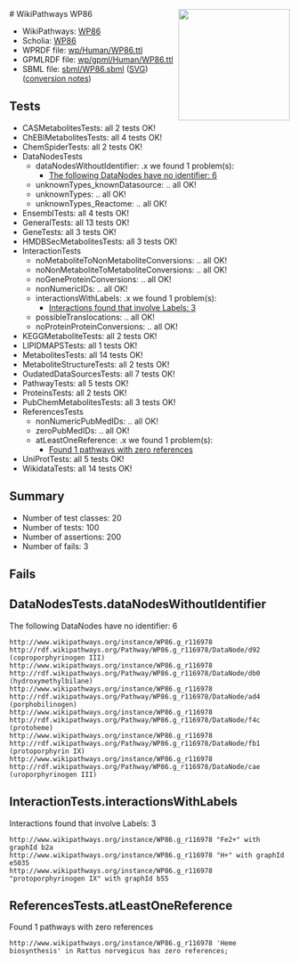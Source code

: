<img style="float: right; width: 200px" src="../logo.png" />
# WikiPathways WP86

* WikiPathways: [WP86](https://identifiers.org/wikipathways:WP86)
* Scholia: [WP86](https://scholia.toolforge.org/wikipathways/WP86)
* WPRDF file: [wp/Human/WP86.ttl](../wp/Human/WP86.ttl)
* GPMLRDF file: [wp/gpml/Human/WP86.ttl](../wp/gpml/Human/WP86.ttl)
* SBML file: [sbml/WP86.sbml](../sbml/WP86.sbml) ([SVG](../sbml/WP86.svg)) ([conversion notes](../sbml/WP86.txt))

## Tests
* CASMetabolitesTests: all 2 tests OK!
* ChEBIMetabolitesTests: all 4 tests OK!
* ChemSpiderTests: all 2 tests OK!
* DataNodesTests
    * dataNodesWithoutIdentifier: .x we found 1 problem(s):
        * [The following DataNodes have no identifier: 6](#d2d32fa5)
    * unknownTypes_knownDatasource: .. all OK!
    * unknownTypes: .. all OK!
    * unknownTypes_Reactome: .. all OK!
* EnsemblTests: all 4 tests OK!
* GeneralTests: all 13 tests OK!
* GeneTests: all 3 tests OK!
* HMDBSecMetabolitesTests: all 3 tests OK!
* InteractionTests
    * noMetaboliteToNonMetaboliteConversions: .. all OK!
    * noNonMetaboliteToMetaboliteConversions: .. all OK!
    * noGeneProteinConversions: .. all OK!
    * nonNumericIDs: .. all OK!
    * interactionsWithLabels: .x we found 1 problem(s):
        * [Interactions found that involve Labels: 3](#630d267a)
    * possibleTranslocations: .. all OK!
    * noProteinProteinConversions: .. all OK!
* KEGGMetaboliteTests: all 2 tests OK!
* LIPIDMAPSTests: all 1 tests OK!
* MetabolitesTests: all 14 tests OK!
* MetaboliteStructureTests: all 2 tests OK!
* OudatedDataSourcesTests: all 7 tests OK!
* PathwayTests: all 5 tests OK!
* ProteinsTests: all 2 tests OK!
* PubChemMetabolitesTests: all 3 tests OK!
* ReferencesTests
    * nonNumericPubMedIDs: .. all OK!
    * zeroPubMedIDs: .. all OK!
    * atLeastOneReference: .x we found 1 problem(s):
        * [Found 1 pathways with zero references](#35eb778e)
* UniProtTests: all 5 tests OK!
* WikidataTests: all 14 tests OK!


## Summary

* Number of test classes: 20
* Number of tests: 100
* Number of assertions: 200
* Number of fails: 3

## Fails

<a name="d2d32fa5" />

## DataNodesTests.dataNodesWithoutIdentifier

The following DataNodes have no identifier: 6
```
http://www.wikipathways.org/instance/WP86.g_r116978 http://rdf.wikipathways.org/Pathway/WP86.g_r116978/DataNode/d92 (coproporphyrinogen III)
http://www.wikipathways.org/instance/WP86.g_r116978 http://rdf.wikipathways.org/Pathway/WP86.g_r116978/DataNode/db0 (hydroxymethylbilane)
http://www.wikipathways.org/instance/WP86.g_r116978 http://rdf.wikipathways.org/Pathway/WP86.g_r116978/DataNode/ad4 (porphobilinogen)
http://www.wikipathways.org/instance/WP86.g_r116978 http://rdf.wikipathways.org/Pathway/WP86.g_r116978/DataNode/f4c (protoheme)
http://www.wikipathways.org/instance/WP86.g_r116978 http://rdf.wikipathways.org/Pathway/WP86.g_r116978/DataNode/fb1 (protoporphyrin IX)
http://www.wikipathways.org/instance/WP86.g_r116978 http://rdf.wikipathways.org/Pathway/WP86.g_r116978/DataNode/cae (uroporphyrinogen III)
```

<a name="630d267a" />

## InteractionTests.interactionsWithLabels

Interactions found that involve Labels: 3
```
http://www.wikipathways.org/instance/WP86.g_r116978 "Fe2+" with graphId b2a
http://www.wikipathways.org/instance/WP86.g_r116978 "H+" with graphId e5035
http://www.wikipathways.org/instance/WP86.g_r116978 "protoporphyrinogen IX" with graphId b55
```

<a name="35eb778e" />

## ReferencesTests.atLeastOneReference

Found 1 pathways with zero references
```
http://www.wikipathways.org/instance/WP86.g_r116978 'Heme biosynthesis' in Rattus norvegicus has zero references; 
```

